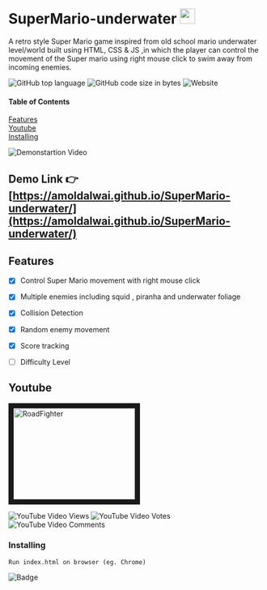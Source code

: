 



# SuperMario-underwater     <img src="https://emojis.slackmojis.com/emojis/images/1450319446/47/mario.gif?1450319446"  width="30" height="30" />

A retro style Super Mario game inspired from old school mario underwater level/world  built using HTML, CSS &amp;  JS ,in which the player can control the movement of the Super mario using right mouse click  to swim away from incoming enemies.


![GitHub top language](https://img.shields.io/github/languages/top/amoldalwai/SuperMario-underwater?style=plastic)
![GitHub code size in bytes](https://img.shields.io/github/languages/code-size/amoldalwai/SuperMario-underwater?style=plastic)
![Website](https://img.shields.io/website?style=plastic&url=https%3A%2F%2Famoldalwai.github.io%2FSuperMario-underwater%2F)

#### Table of Contents  
[Features](#Features)  
[Youtube](#Youtube)\
[Installing](#Installing)


![Demonstartion Video](https://j.gifs.com/D1j5OK.gif)


## Demo Link :point_right: [https://amoldalwai.github.io/SuperMario-underwater/](https://amoldalwai.github.io/SuperMario-underwater/)




## Features 

- [x] Control Super Mario movement with right mouse click
- [x] Multiple enemies including squid , piranha and underwater foliage
- [x] Collision Detection
- [x] Random enemy  movement
- [x] Score tracking
- [ ] Difficulty Level


## Youtube

<a href="http://www.youtube.com/watch?feature=player_embedded&v=pPQoJknhYQE
" target="_blank"><img src="http://img.youtube.com/vi/pPQoJknhYQE/0.jpg" 
alt="RoadFighter " width="240" height="180" border="10" /></a>

![YouTube Video Views](https://img.shields.io/youtube/views/pPQoJknhYQE?style=plastic)
![YouTube Video Votes](https://img.shields.io/youtube/likes/pPQoJknhYQE?style=social&withDislikes)
![YouTube Video Comments](https://img.shields.io/youtube/comments/pPQoJknhYQE?style=social)


### Installing

```
Run index.html on browser (eg. Chrome)
```

![Badge](https://img.shields.io/badge/Made%20by-Amol%20Dalwai-red)

